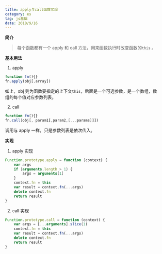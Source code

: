 ```yaml
---
title: apply与call函数实现
category: es
tag: js基础
date: 2018/9/16
---
```


**简介**

> 每个函数都有一个 apply 和 call 方法，用来函数执行时改变函数的`this` 。

**基本用法**

1. apply

```javascript
function fn(){}
fn.apply(obj[,array])
```

如上，obj 则为函数要指定的上下文`this`，后面是一个可选参数，是一个数组，数组的每个值对应参数列表。

2. call

```javascript
function fn(){}
fn.call(obj[, param1[,param2,[...params]]])
```

调用与 apply 一样，只是参数列表是依次传入。

**实现**

1. apply 实现

```javascript
Function.prototype.apply = function (context) {
    var args
    if (arguments.length > 1) {
        args = arguments[1]
    }
    context.fn = this
    var result = context.fn(...args)
    delete context.fn
    return result
}
```

2. call 实现

```javascript
Function.prototype.call = function (context) {
    var args = [...arguments].slice(1)
    context.fn = this
    var result = context.fn(...args)
    delete context.fn
    return result
}
```
